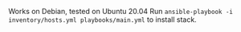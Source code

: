 Works on Debian, tested on Ubuntu 20.04
Run ```ansible-playbook -i inventory/hosts.yml playbooks/main.yml``` to install stack.
